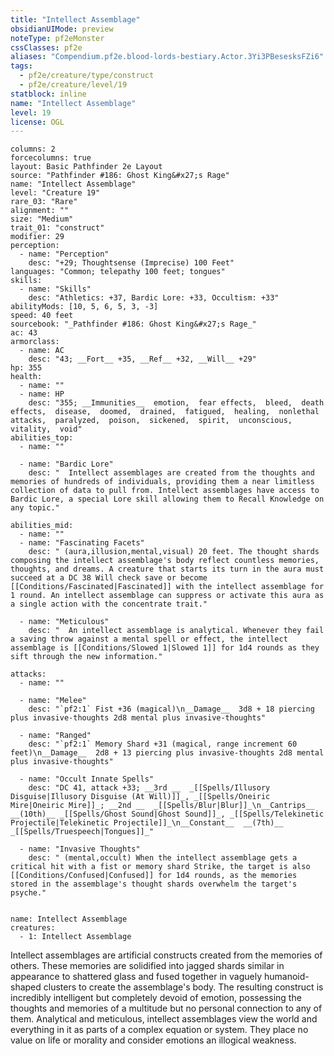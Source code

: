 ```yaml
---
title: "Intellect Assemblage"
obsidianUIMode: preview
noteType: pf2eMonster
cssClasses: pf2e
aliases: "Compendium.pf2e.blood-lords-bestiary.Actor.3Yi3PBesesksFZi6" 
tags:
  - pf2e/creature/type/construct
  - pf2e/creature/level/19
statblock: inline
name: "Intellect Assemblage"
level: 19
license: OGL
---
```


```statblock
columns: 2
forcecolumns: true
layout: Basic Pathfinder 2e Layout
source: "Pathfinder #186: Ghost King&#x27;s Rage"
name: "Intellect Assemblage"
level: "Creature 19"
rare_03: "Rare"
alignment: ""
size: "Medium"
trait_01: "construct"
modifier: 29
perception:
  - name: "Perception"
    desc: "+29; Thoughtsense (Imprecise) 100 Feet"
languages: "Common; telepathy 100 feet; tongues"
skills:
  - name: "Skills"
    desc: "Athletics: +37, Bardic Lore: +33, Occultism: +33"
abilityMods: [10, 5, 6, 5, 3, -3]
speed: 40 feet
sourcebook: "_Pathfinder #186: Ghost King&#x27;s Rage_"
ac: 43
armorclass:
  - name: AC
    desc: "43; __Fort__ +35, __Ref__ +32, __Will__ +29"
hp: 355
health:
  - name: ""
  - name: HP
    desc: "355; __Immunities__  emotion,  fear effects,  bleed,  death effects,  disease,  doomed,  drained,  fatigued,  healing,  nonlethal attacks,  paralyzed,  poison,  sickened,  spirit,  unconscious,  vitality,  void"
abilities_top:
  - name: ""

  - name: "Bardic Lore"
    desc: "  Intellect assemblages are created from the thoughts and memories of hundreds of individuals, providing them a near limitless collection of data to pull from. Intellect assemblages have access to Bardic Lore, a special Lore skill allowing them to Recall Knowledge on any topic."

abilities_mid:
  - name: ""
  - name: "Fascinating Facets"
    desc: " (aura,illusion,mental,visual) 20 feet. The thought shards composing the intellect assemblage's body reflect countless memories, thoughts, and dreams. A creature that starts its turn in the aura must succeed at a DC 38 Will check save or become [[Conditions/Fascinated|Fascinated]] with the intellect assemblage for 1 round. An intellect assemblage can suppress or activate this aura as a single action with the concentrate trait."

  - name: "Meticulous"
    desc: "  An intellect assemblage is analytical. Whenever they fail a saving throw against a mental spell or effect, the intellect assemblage is [[Conditions/Slowed 1|Slowed 1]] for 1d4 rounds as they sift through the new information."

attacks:
  - name: ""

  - name: "Melee"
    desc: "`pf2:1` Fist +36 (magical)\n__Damage__  3d8 + 18 piercing plus invasive-thoughts 2d8 mental plus invasive-thoughts"

  - name: "Ranged"
    desc: "`pf2:1` Memory Shard +31 (magical, range increment 60 feet)\n__Damage__  2d8 + 13 piercing plus invasive-thoughts 2d8 mental plus invasive-thoughts"

  - name: "Occult Innate Spells"
    desc: "DC 41, attack +33; __3rd __  _[[Spells/Illusory Disguise|Illusory Disguise (At Will)]]_, _[[Spells/Oneiric Mire|Oneiric Mire]]_; __2nd __  _[[Spells/Blur|Blur]]_\n__Cantrips__  __(10th)__ _[[Spells/Ghost Sound|Ghost Sound]]_, _[[Spells/Telekinetic Projectile|Telekinetic Projectile]]_\n__Constant__  __(7th)__ _[[Spells/Truespeech|Tongues]]_"

  - name: "Invasive Thoughts"
    desc: " (mental,occult) When the intellect assemblage gets a critical hit with a fist or memory shard Strike, the target is also [[Conditions/Confused|Confused]] for 1d4 rounds, as the memories stored in the assemblage's thought shards overwhelm the target's psyche."
 
```

```encounter-table
name: Intellect Assemblage
creatures:
  - 1: Intellect Assemblage
```



Intellect assemblages are artificial constructs created from the memories of others. These memories are solidified into jagged shards similar in appearance to shattered glass and fused together in vaguely humanoid-shaped clusters to create the assemblage's body. The resulting construct is incredibly intelligent but completely devoid of emotion, possessing the thoughts and memories of a multitude but no personal connection to any of them. Analytical and meticulous, intellect assemblages view the world and everything in it as parts of a complex equation or system. They place no value on life or morality and consider emotions an illogical weakness.
